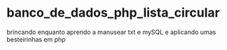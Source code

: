 # banco_de_dados_php_lista_circular
brincando enquanto aprendo a manusear txt e mySQL e aplicando umas besteirinhas em php
